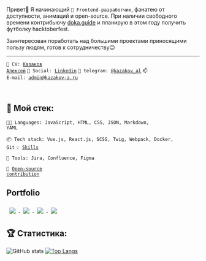 Привет👋 Я начинающий <code>👷 Frontend-разработчик</code>, фанатею от доступности, анимаций и open-source. При наличии свободного времени контрибьючу <a href="https://doka.guide/">doka.guide</a> и планирую в этом году получить футболку hacktoberfest.

Заинтересован поработать над большими проектами приносящими пользу людям, готов к сотрудничеству😉

---
<code>💬 CV: [Казаков Алексей](https://hh.ru/resume/eb195dacff09d2d1da0039ed1f5a3236766f32)</code>
<code>💬 Social: [Linkedin](https://www.linkedin.com/in/kazakov-al/)</code>
<code>💬 telegram: [@kazakov_al](https://telegram.me/kazakov_al)</code>
<code>📫 E-mail: [admin@kazakov-a.ru](mailto:admin@kazakov-a.ru)</code>

<br>

## :hammer: Мой стек:
<code>🧑‍💻 Languages: JavaScript, HTML, CSS, JSON, Markdown, YAML</code>

<code>📦 Tech stack: Vue.js, React.js, SCSS, Twig, Webpack, Docker, Git</code>
<code>💡 [Skills](SKILLS.md)</code>

<code>🧰 Tools: Jira, Сonfluence, Figma</code>

<code>👀 [Open-source contribution](CONTRIBUTION.md)</code><br>

## Portfolio
<a href="https://github.com/KazakovAS/russian-travel">
  <img align="center" style="margin:0.5rem" src="https://github-readme-stats.vercel.app/api/pin/?username=KazakovAS&repo=russian-travel&title_color=ffffff&text_color=c9cacc&icon_color=4AB197&bg_color=1A2B34" />
</a>

<a href="https://github.com/KazakovAS/how-to-learn">
  <img align="center" style="margin:0.5rem" src="https://github-readme-stats.vercel.app/api/pin/?username=KazakovAS&repo=how-to-learn&title_color=ffffff&text_color=c9cacc&icon_color=4AB197&bg_color=1A2B34" />
</a>

<a href="https://github.com/KazakovAS/Pokemon-Battle">
  <img align="center" style="margin:0.5rem" src="https://github-readme-stats.vercel.app/api/pin/?username=KazakovAS&repo=Pokemon-Battle&title_color=ffffff&text_color=c9cacc&icon_color=4AB197&bg_color=1A2B34" />
</a>

<a href="https://github.com/KazakovAS/mesto">
  <img align="center" style="margin:0.5rem" src="https://github-readme-stats.vercel.app/api/pin/?username=KazakovAS&repo=mesto&title_color=ffffff&text_color=c9cacc&icon_color=4AB197&bg_color=1A2B34" />
</a>

## :trophy: Статистика:
![GitHub stats](https://github-readme-stats.vercel.app/api?username=KazakovAS&show_icons=true)
[![Top Langs](https://github-readme-stats.vercel.app/api/top-langs/?username=KazakovAS&layout=compact)](https://github.com/KazakovAS/github-readme-stats)

